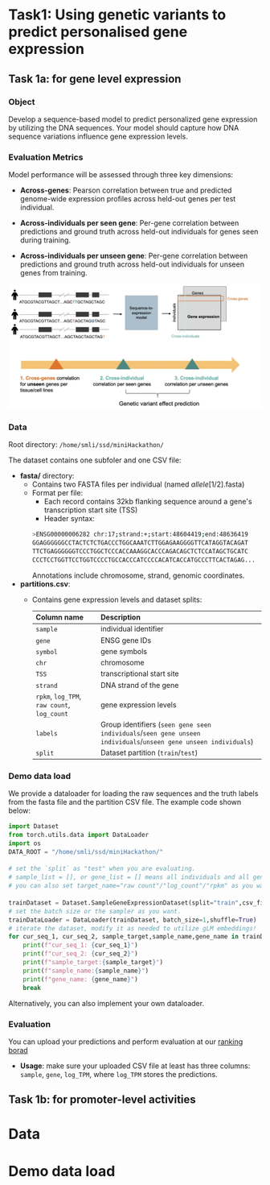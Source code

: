# Task1: Using genetic variants to predict personalised gene expression
## Task 1a: for gene level expression
### Object
Develop a sequence-based model to predict personalized gene expression by utilizing the DNA sequences. Your model should capture how DNA sequence variations influence gene expression levels.
### Evaluation Metrics
Model performance will be assessed through three key dimensions:

* **Across-genes**: Pearson correlation between true and predicted genome-wide expression profiles ​across held-out genes per test individual.

* **Across-individuals per seen gene**: Per-gene correlation between predictions and ground truth ​across held-out individuals for genes seen during training.

* **Across-individuals per unseen gene**: Per-gene correlation between predictions and ground truth ​across held-out individuals for unseen genes from training.

![Fig.1](imgs/Fig1.jpg)

### Data
Root directory: `/home/smli/ssd/miniHackathon/` 

The dataset contains one subfoler and one CSV file:
* **fasta/** directory: 
    - Contains ​two FASTA files per individual (named <sampleID>_allele_[1/2].fasta)
    - Format per file:
        * Each record contains ​32kb flanking sequence around a gene's transcription start site (TSS)
        * ​Header syntax:
        ```bash
        >ENSG00000006282 chr:17;strand:+;start:48604419;end:48636419
        GGAGGGGGGCCTACTCTCTGACCCTGGCAAATCTTGGAGAAGGGGTTCATAGGTACAGAT
        TTCTGAGGGGGGTCCCTGGCTCCCACCAAAGGCACCCAGACAGCTCTCCATAGCTGCATC
        CCCTCCTGGTTCCTGGTCCCCTGCCACCCATCCCCACATCACCATGCCCTTCACTAGAG...
        ```
        Annotations include chromosome, strand, genomic coordinates.
* **partitions.csv**:
    - Contains gene expression levels and dataset splits:
    
        | Column name | Description |
        | --- | --- |
        | `sample` | individual identifier | 
        | `gene` | ENSG gene IDs |
        | `symbol` | gene symbols |
        | `chr` | chromosome |
        | `TSS` | transcriptional start site |
        | `strand` | DNA strand of the gene |
        | `rpkm`, `log_TPM`, `raw count`, `log_count` | gene expression levels |
        | `labels` | Group identifiers (`seen gene seen individuals`/`seen gene unseen individuals`/`unseen gene unseen individuals`) | 
        | `split` | Dataset partition (`train`/`test`) |


### Demo data load
We provide a dataloader for loading the raw sequences and the truth labels from the fasta file and the partition CSV file. The example code shown below:

```python
import Dataset
from torch.utils.data import DataLoader
import os
DATA_ROOT = "/home/smli/ssd/miniHackathon/"

# set the `split` as "test" when you are evaluating.
# sample_list = [], or gene_list = [] means all individuals and all genes of the specific split category will be used. if you want to select subset of them, pass the list to the corresponding argument.
# you can also set target_name="raw count"/"log_count"/"rpkm" as you want

trainDataset = Dataset.SampleGeneExpressionDataset(split="train",csv_file=os.path.join(DATA_ROOT,"partitions.csv"),consensus_root=os.path.join(DATA_ROOT,"fasta"),sample_list=[],gene_list=[],target_name="log_TPM")
# set the batch size or the sampler as you want.
trainDataLoader = DataLoader(trainDataset, batch_size=1,shuffle=True)
# iterate the dataset, modify it as needed to utilize gLM embeddings!
for cur_seq_1, cur_seq_2, sample_target,sample_name,gene_name in trainDataLoader:
    print(f"cur_seq_1: {cur_seq_1}")
    print(f"cur_seq_2: {cur_seq_2}")
    print(f"sample_target:{sample_target}")
    print(f"sample_name:{sample_name}")
    print(f"gene_name: {gene_name}")
    break
```
Alternatively, you can also implement your own dataloader.

### Evaluation

You can upload your predictions and perform evaluation at our [ranking borad](http://10.64.155.14:5011) 

* **Usage**: make sure your uploaded CSV file at least has three columns: `sample`, `gene`, `log_TPM`, where `log_TPM` stores the predictions.

## Task 1b: for promoter-level activities
# Data

# Demo data load

